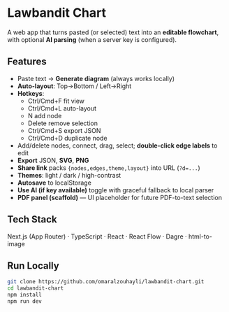 # Lawbandit Chart

A web app that turns pasted (or selected) text into an **editable flowchart**, with optional **AI parsing** (when a server key is configured).

## Features
- Paste text → **Generate diagram** (always works locally)
- **Auto-layout**: Top→Bottom / Left→Right
- **Hotkeys**:  
  - Ctrl/Cmd+F fit view  
  - Ctrl/Cmd+L auto-layout  
  - N add node  
  - Delete remove selection  
  - Ctrl/Cmd+S export JSON  
  - Ctrl/Cmd+D duplicate node
- Add/delete nodes, connect, drag, select; **double-click edge labels** to edit
- **Export** JSON, **SVG**, **PNG**
- **Share link** packs `{nodes,edges,theme,layout}` into URL (`?d=...`)
- **Themes**: light / dark / high-contrast
- **Autosave** to localStorage
- **Use AI (if key available)** toggle with graceful fallback to local parser
- **PDF panel (scaffold)** — UI placeholder for future PDF-to-text selection

## Tech Stack
Next.js (App Router) · TypeScript · React · React Flow · Dagre · html-to-image

## Run Locally
```bash
git clone https://github.com/omaralzouhayli/lawbandit-chart.git
cd lawbandit-chart
npm install
npm run dev
